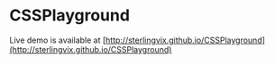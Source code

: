 CSSPlayground
=============

Live demo is available at [http://sterlingvix.github.io/CSSPlayground](http://sterlingvix.github.io/CSSPlayground)